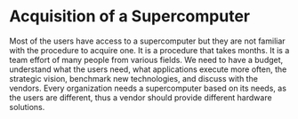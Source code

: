# Acquisition of a Supercomputer

Most of the users have access to a supercomputer but they are not familiar with the procedure to acquire one. It is a procedure that takes months. It is a team effort of many people from various fields. 
We need to have a budget, understand what the users need, what applications execute more often, the strategic vision, benchmark new technologies, and discuss with the vendors. Every organization needs 
a supercomputer based on its needs, as the users are different, thus a vendor should provide different hardware solutions.
